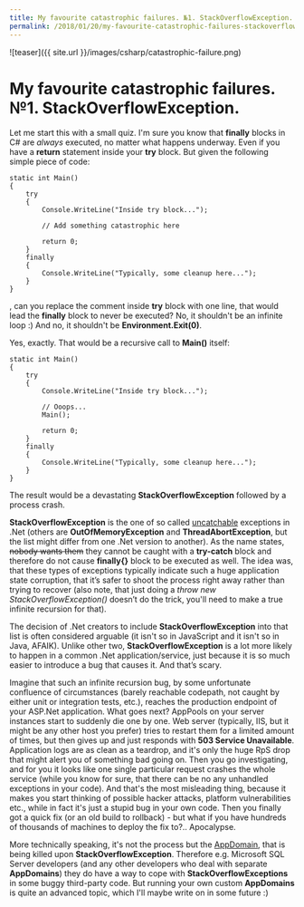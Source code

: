 ```yaml
---
title: My favourite catastrophic failures. №1. StackOverflowException.
permalink: /2018/01/20/my-favourite-catastrophic-failures-stackoverflowexception
---
```

![teaser]({{ site.url }}/images/csharp/catastrophic-failure.png)
# My favourite catastrophic failures. №1. StackOverflowException.

Let me start this with a small quiz. I'm sure you know that **finally** blocks in C# are *always* executed, no matter what happens underway. Even if you have a **return** statement inside your **try** block. But given the following simple piece of code:

```
static int Main()
{
    try
    {
        Console.WriteLine("Inside try block...");

        // Add something catastrophic here

        return 0;
    }
    finally
    {
        Console.WriteLine("Typically, some cleanup here...");
    }
}
```

, can you replace the comment inside **try** block with one line, that would lead the **finally** block to never be executed?
No, it shouldn't be an infinite loop :) And no, it shouldn't be **Environment.Exit(0)**.

Yes, exactly. That would be a recursive call to **Main()** itself:

```
static int Main()
{
    try
    {
        Console.WriteLine("Inside try block...");

        // Ooops...
        Main();

        return 0;
    }
    finally
    {
        Console.WriteLine("Typically, some cleanup here...");
    }
}
```

The result would be a devastating **StackOverflowException** followed by a process crash.

**StackOverflowException** is the one of so called [uncatchable](https://en.wikipedia.org/wiki/Russian_jokes#Cowboys) exceptions in .Net (others are **OutOfMemoryException** and **ThreadAbortException**, but the list might differ from one .Net version to another). As the name states, ~~nobody wants them~~ they cannot be caught with a **try-catch** block and therefore do not cause **finally{}** block to be executed as well. The idea was, that these types of exceptions typically indicate such a huge application state corruption, that it’s safer to shoot the process right away rather than trying to recover (also note, that just doing a *throw new StackOverflowException()* doesn’t do the trick, you'll need to make a true infinite recursion for that).

The decision of .Net creators to include **StackOverflowException** into that list is often considered arguable (it isn't so in JavaScript and it isn't so in Java, AFAIK). Unlike other two, **StackOverflowException** is a lot more likely to happen in a common .Net application/service, just because it is so much easier to introduce a bug that causes it. And that’s scary.

Imagine that such an infinite recursion bug, by some unfortunate confluence of circumstances (barely reachable codepath, not caught by either unit or integration tests, etc.), reaches the production endpoint of your ASP.Net application. What goes next? AppPools on your server instances start to suddenly die one by one. Web server (typically, IIS, but it might be any other host you prefer) tries to restart them for a limited amount of times, but then gives up and just responds with **503 Service Unavailable**. Application logs are as clean as a teardrop, and it's only the huge RpS drop that might alert you of something bad going on. Then you go investigating, and for you it looks like one single particular request crashes the whole service (while you know for sure, that there can be no any unhandled exceptions in your code). And that's the most misleading thing, because it makes you start thinking of possible hacker attacks, platform vulnerabilities etc., while in fact it's just a stupid bug in your own code. Then you finally got a quick fix (or an old build to rollback) - but what if you have hundreds of thousands of machines to deploy the fix to?.. Apocalypse.

More technically speaking, it's not the process but the [AppDomain](https://msdn.microsoft.com/en-us/library/windows/desktop/system.appdomain(v=vs.85).aspx), that is being killed upon **StackOverflowException**. Therefore e.g. Microsoft SQL Server developers (and any other developers who deal with separate **AppDomains**) they do have a way to cope with **StackOverflowExceptions** in some buggy third-party code. But running your own custom **AppDomains** is quite an advanced topic, which I'll maybe write on in some future :)